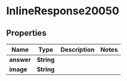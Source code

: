 

# InlineResponse20050

## Properties

Name | Type | Description | Notes
------------ | ------------- | ------------- | -------------
**answer** | **String** |  | 
**image** | **String** |  | 



